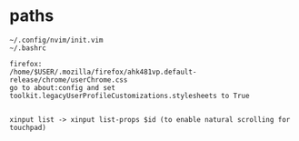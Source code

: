 # paths
	~/.config/nvim/init.vim
	~/.bashrc
	
	firefox:
	/home/$USER/.mozilla/firefox/ahk481vp.default-release/chrome/userChrome.css
	go to about:config and set toolkit.legacyUserProfileCustomizations.stylesheets to True


	xinput list -> xinput list-props $id (to enable natural scrolling for touchpad)
